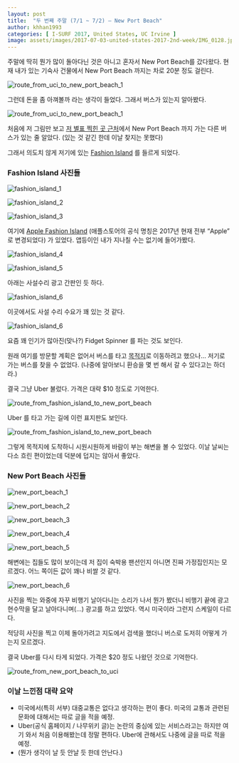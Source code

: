 ```yaml
---
layout: post
title:  "두 번째 주말 (7/1 ~ 7/2) – New Port Beach"
author: khhan1993
categories: [ I-SURF 2017, United States, UC Irvine ]
image: assets/images/2017-07-03-united-states-2017-2nd-week/IMG_0128.jpg
---
```


주말에 딱히 뭔가 많이 돌아다닌 것은 아니고 혼자서 New Port Beach를 갔다왔다. 
현재 내가 있는 기숙사 건물에서 New Port Beach 까지는 차로 20분 정도 걸린다.

![route_from_uci_to_new_port_beach_1](/assets/images/2017-07-03-united-states-2017-2nd-week/1-1.png)

그런데 돈을 좀 아껴볼까 라는 생각이 들었다. 그래서 버스가 있는지 알아봤다.

![route_from_uci_to_new_port_beach_1](/assets/images/2017-07-03-united-states-2017-2nd-week/2-1.png)

처음에 저 그림만 보고 [저 별표 찍힌 곳 근처](https://goo.gl/maps/Qckgqjn9yEQ2)에서 New Port Beach 까지 가는 다른 버스가 있는 줄 알았다. (있는 것 같긴 한데 이날 찾지는 못했다)

그래서 의도치 않게 저기에 있는 [Fashion Island](https://goo.gl/maps/PYQ6a44koZm) 를 들르게 되었다.

### Fashion Island 사진들

![fashion_island_1](/assets/images/2017-07-03-united-states-2017-2nd-week/3-1-1.jpg)

![fashion_island_2](/assets/images/2017-07-03-united-states-2017-2nd-week/4-1-1.jpg)

![fashion_island_3](/assets/images/2017-07-03-united-states-2017-2nd-week/5-1-1.jpg)

여기에 [Apple Fashion Island](https://goo.gl/maps/2bBT3xkaAS62) (애플스토어의 공식 명칭은 2017년 현재 전부 “Apple” 로 변경되었다) 가 있었다. 앱등이인 내가 지나칠 수는 없기에 들어가봤다.

![fashion_island_4](/assets/images/2017-07-03-united-states-2017-2nd-week/6-1-1.jpg)

![fashion_island_5](/assets/images/2017-07-03-united-states-2017-2nd-week/7-1-1.jpg)

아래는 사설수리 광고 간판인 듯 하다.

![fashion_island_6](/assets/images/2017-07-03-united-states-2017-2nd-week/8-1-1.jpg)

이곳에서도 사설 수리 수요가 꽤 있는 것 같다.

![fashion_island_6](/assets/images/2017-07-03-united-states-2017-2nd-week/9-2.jpg)

요즘 꽤 인기가 많아진(맞나?) Fidget Spinner 를 파는 것도 보인다.

원래 여기를 방문할 계획은 없어서 버스를 타고 [목적지](https://goo.gl/maps/vhnn8y1Ddxp)로 이동하려고 했으나… 저기로 가는 버스를 찾을 수 없었다. (나중에 알아보니 환승을 몇 번 해서 갈 수 있다고는 하더라.)

결국 그냥 Uber 불렀다. 가격은 대략 $10 정도로 기억한다.

![route_from_fashion_island_to_new_port_beach](/assets/images/2017-07-03-united-states-2017-2nd-week/10-2.png)

Uber 를 타고 가는 길에 이런 표지판도 보인다.

![route_from_fashion_island_to_new_port_beach](/assets/images/2017-07-03-united-states-2017-2nd-week/11.jpg)

그렇게 목적지에 도착하니 시원시원하게 바람이 부는 해변을 볼 수 있었다. 이날 날씨는 다소 흐린 편이었는데 덕분에 덥지는 않아서 좋았다.

### New Port Beach 사진들

![new_port_beach_1](/assets/images/2017-07-03-united-states-2017-2nd-week/12-1.jpg)

![new_port_beach_2](/assets/images/2017-07-03-united-states-2017-2nd-week/13-1.jpg)

![new_port_beach_3](/assets/images/2017-07-03-united-states-2017-2nd-week/14-1.jpg)

![new_port_beach_4](/assets/images/2017-07-03-united-states-2017-2nd-week/15-1.jpg)

![new_port_beach_5](/assets/images/2017-07-03-united-states-2017-2nd-week/16-1.jpg)

해변에는 집들도 많이 보이는데 저 집이 숙박용 팬션인지 아니면 진짜 가정집인지는 모르겠다. 어느 쪽이든 값이 꽤나 비쌀 것 같다.

![new_port_beach_6](/assets/images/2017-07-03-united-states-2017-2nd-week/17-1.jpg)

사진을 찍는 와중에 자꾸 비행기 날아다니는 소리가 나서 뭔가 봤더니 비행기 끝에 광고 현수막을 달고 날아다니며(…) 광고를 하고 있었다. 역시 미국이라 그런지 스케일이 다르다.

적당히 사진을 찍고 이제 돌아가려고 지도에서 검색을 했더니 버스로 도저히 어떻게 가는지 모르겠다.

결국 Uber를 다시 타게 되었다. 가격은 $20 정도 나왔던 것으로 기억한다.

![route_from_new_port_beach_to_uci](/assets/images/2017-07-03-united-states-2017-2nd-week/18.png)

### 이날 느낀점 대략 요약
- 미국에서(특히 서부) 대중교통은 없다고 생각하는 편이 좋다. 미국의 교통과 관련된 문화에 대해서는 따로 글을 적을 예정.
- Uber(공식 홈페이지 / 나무위키 글)는 논란의 중심에 있는 서비스라고는 하지만 여기 와서 처음 이용해봤는데 정말 편하다. Uber에 관해서도 나중에 글을 따로 적을 예정.
- (뭔가 생각이 날 듯 안날 듯 한데 안난다.)